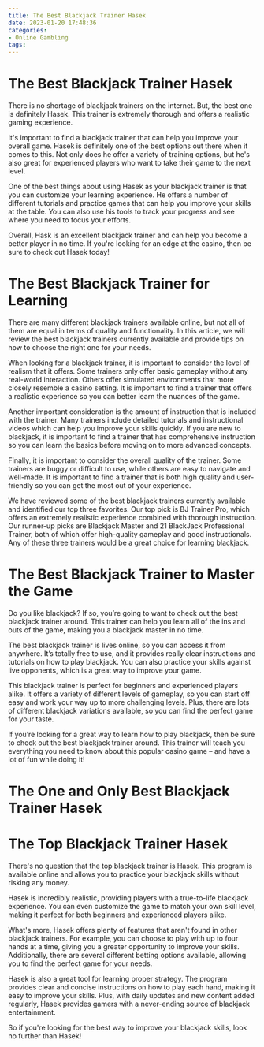 ```yaml
---
title: The Best Blackjack Trainer Hasek
date: 2023-01-20 17:48:36
categories:
- Online Gambling
tags:
---
```



#  The Best Blackjack Trainer Hasek

There is no shortage of blackjack trainers on the internet. But, the best one is definitely Hasek. This trainer is extremely thorough and offers a realistic gaming experience.

It's important to find a blackjack trainer that can help you improve your overall game. Hasek is definitely one of the best options out there when it comes to this. Not only does he offer a variety of training options, but he's also great for experienced players who want to take their game to the next level.

One of the best things about using Hasek as your blackjack trainer is that you can customize your learning experience. He offers a number of different tutorials and practice games that can help you improve your skills at the table. You can also use his tools to track your progress and see where you need to focus your efforts.

Overall, Hask is an excellent blackjack trainer and can help you become a better player in no time. If you're looking for an edge at the casino, then be sure to check out Hasek today!

#  The Best Blackjack Trainer for Learning

There are many different blackjack trainers available online, but not all of them are equal in terms of quality and functionality. In this article, we will review the best blackjack trainers currently available and provide tips on how to choose the right one for your needs.

When looking for a blackjack trainer, it is important to consider the level of realism that it offers. Some trainers only offer basic gameplay without any real-world interaction. Others offer simulated environments that more closely resemble a casino setting. It is important to find a trainer that offers a realistic experience so you can better learn the nuances of the game.

Another important consideration is the amount of instruction that is included with the trainer. Many trainers include detailed tutorials and instructional videos which can help you improve your skills quickly. If you are new to blackjack, it is important to find a trainer that has comprehensive instruction so you can learn the basics before moving on to more advanced concepts.

Finally, it is important to consider the overall quality of the trainer. Some trainers are buggy or difficult to use, while others are easy to navigate and well-made. It is important to find a trainer that is both high quality and user-friendly so you can get the most out of your experience.

We have reviewed some of the best blackjack trainers currently available and identified our top three favorites. Our top pick is BJ Trainer Pro, which offers an extremely realistic experience combined with thorough instruction. Our runner-up picks are Blackjack Master and 21 BlackJack Professional Trainer, both of which offer high-quality gameplay and good instructionals. Any of these three trainers would be a great choice for learning blackjack.

#  The Best Blackjack Trainer to Master the Game

Do you like blackjack? If so, you’re going to want to check out the best blackjack trainer around. This trainer can help you learn all of the ins and outs of the game, making you a blackjack master in no time.

The best blackjack trainer is lives online, so you can access it from anywhere. It’s totally free to use, and it provides really clear instructions and tutorials on how to play blackjack. You can also practice your skills against live opponents, which is a great way to improve your game.

This blackjack trainer is perfect for beginners and experienced players alike. It offers a variety of different levels of gameplay, so you can start off easy and work your way up to more challenging levels. Plus, there are lots of different blackjack variations available, so you can find the perfect game for your taste.

If you’re looking for a great way to learn how to play blackjack, then be sure to check out the best blackjack trainer around. This trainer will teach you everything you need to know about this popular casino game – and have a lot of fun while doing it!

#  The One and Only Best Blackjack Trainer Hasek


#  The Top Blackjack Trainer Hasek

There's no question that the top blackjack trainer is Hasek. This program is available online and allows you to practice your blackjack skills without risking any money.

Hasek is incredibly realistic, providing players with a true-to-life blackjack experience. You can even customize the game to match your own skill level, making it perfect for both beginners and experienced players alike.

What's more, Hasek offers plenty of features that aren't found in other blackjack trainers. For example, you can choose to play with up to four hands at a time, giving you a greater opportunity to improve your skills. Additionally, there are several different betting options available, allowing you to find the perfect game for your needs.

Hasek is also a great tool for learning proper strategy. The program provides clear and concise instructions on how to play each hand, making it easy to improve your skills. Plus, with daily updates and new content added regularly, Hasek provides gamers with a never-ending source of blackjack entertainment.

So if you're looking for the best way to improve your blackjack skills, look no further than Hasek!